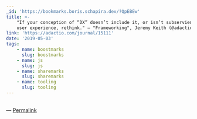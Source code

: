 ```yaml
---
_id: 'https://bookmarks.boris.schapira.dev/?QpEBEw'
title: >-
    "If your conception of “DX” doesn’t include it, or isn’t subservient to the
    user experience, rethink." – "Frameworking", Jeremy Keith (@adactio)
link: 'https://adactio.com/journal/15111'
date: '2019-05-03'
tags:
    - name: boostmarks
      slug: boostmarks
    - name: js
      slug: js
    - name: sharemarks
      slug: sharemarks
    - name: tooling
      slug: tooling
---
```


<br>&#8212;
<a href="https://bookmarks.boris.schapira.dev/?QpEBEw" title="Permalink">Permalink</a>
